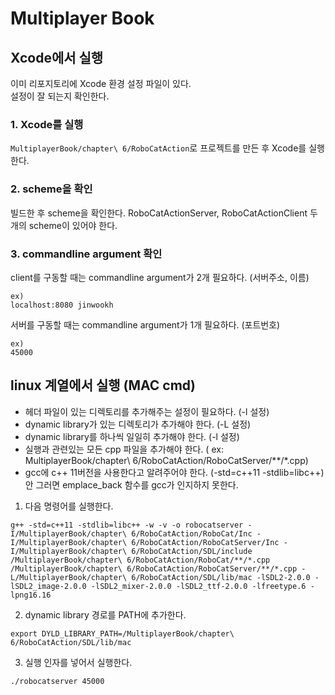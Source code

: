 Multiplayer Book
================


Xcode에서 실행
-------------
이미 리포지토리에 Xcode 환경 설정 파일이 있다.   
설정이 잘 되는지 확인한다.   

### 1. Xcode를 실행
`MultiplayerBook/chapter\ 6/RoboCatAction`로 프로젝트를 만든 후 Xcode를 실행한다.

### 2. scheme을 확인
빌드한 후 scheme을 확인한다.
RoboCatActionServer, RoboCatActionClient 두 개의 scheme이 있어야 한다.

### 3. commandline argument 확인
client를 구동할 때는 commandline argument가 2개 필요하다. (서버주소, 이름)
```
ex) 
localhost:8080 jinwookh
```

서버를 구동할 때는 commandline argument가 1개 필요하다. (포트번호)
```
ex)
45000
```

linux 계열에서 실행 (MAC cmd)
------------
- 헤더 파일이 있는 디렉토리를 추가해주는 설정이 필요하다. (-l 설정)
- dynamic library가 있는 디렉토리가 추가해야 한다. (-L 설정)
- dynamic library를 하나씩 일일히 추가해야 한다. (-l 설정)
- 실행과 관련있는 모든 cpp 파일을 추가해야 한다. ( ex: MultiplayerBook/chapter\ 6/RoboCatAction/RoboCatServer/**/*.cpp)
- gcc에 c++ 11버전을 사용한다고 알려주어야 한다. (-std=c++11 -stdlib=libc++) 안 그러면 emplace_back 함수를 gcc가 인지하지 못한다.

1. 다음 명령어를 실행한다.
```
g++ -std=c++11 -stdlib=libc++ -w -v -o robocatserver -I/MultiplayerBook/chapter\ 6/RoboCatAction/RoboCat/Inc -I/MultiplayerBook/chapter\ 6/RoboCatAction/RoboCatServer/Inc -I/MultiplayerBook/chapter\ 6/RoboCatAction/SDL/include /MultiplayerBook/chapter\ 6/RoboCatAction/RoboCat/**/*.cpp /MultiplayerBook/chapter\ 6/RoboCatAction/RoboCatServer/**/*.cpp -L/MultiplayerBook/chapter\ 6/RoboCatAction/SDL/lib/mac -lSDL2-2.0.0 -lSDL2_image-2.0.0 -lSDL2_mixer-2.0.0 -lSDL2_ttf-2.0.0 -lfreetype.6 -lpng16.16
```
2. dynamic library 경로를 PATH에 추가한다.
```
export DYLD_LIBRARY_PATH=/MultiplayerBook/chapter\ 6/RoboCatAction/SDL/lib/mac
```
3. 실행 인자를 넣어서 실행한다.
```
./robocatserver 45000
```
